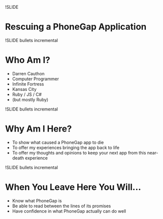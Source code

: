 !SLIDE 
# Rescuing a PhoneGap Application #

!SLIDE bullets incremental
# Who Am I? #

* Darren Cauthon
* Computer Programmer
* Infinite Fortress
* Kansas City
* Ruby / JS / C#
* (but mostly Ruby)

!SLIDE bullets incremental
# Why Am I Here? #

* To show what caused a PhoneGap app to die
* To offer my experiences bringing the app back to life
* To offer my thoughts and opinions to keep your next app from this near-death experience

!SLIDE bullets incremental
# When You Leave Here You Will... #

* Know what PhoneGap is
* Be able to read between the lines of its promises
* Have confidence in what PhoneGap actually can do well
